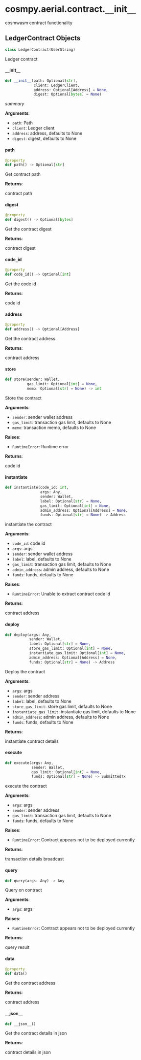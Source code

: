<a id="cosmpy.aerial.contract.__init__"></a>

# cosmpy.aerial.contract.`__`init`__`

cosmwasm contract functionality

<a id="cosmpy.aerial.contract.__init__.LedgerContract"></a>

## LedgerContract Objects

```python
class LedgerContract(UserString)
```

Ledger contract

<a id="cosmpy.aerial.contract.__init__.LedgerContract.__init__"></a>

#### `__`init`__`

```python
def __init__(path: Optional[str],
             client: LedgerClient,
             address: Optional[Address] = None,
             digest: Optional[bytes] = None)
```

_summary_

**Arguments**:

- `path`: Path
- `client`: Ledger client
- `address`: address, defaults to None
- `digest`: digest, defaults to None

<a id="cosmpy.aerial.contract.__init__.LedgerContract.path"></a>

#### path

```python
@property
def path() -> Optional[str]
```

Get contract path

**Returns**:

contract path

<a id="cosmpy.aerial.contract.__init__.LedgerContract.digest"></a>

#### digest

```python
@property
def digest() -> Optional[bytes]
```

Get the contract digest

**Returns**:

contract digest

<a id="cosmpy.aerial.contract.__init__.LedgerContract.code_id"></a>

#### code`_`id

```python
@property
def code_id() -> Optional[int]
```

Get the code id

**Returns**:

code id

<a id="cosmpy.aerial.contract.__init__.LedgerContract.address"></a>

#### address

```python
@property
def address() -> Optional[Address]
```

Get the contract address

**Returns**:

contract address

<a id="cosmpy.aerial.contract.__init__.LedgerContract.store"></a>

#### store

```python
def store(sender: Wallet,
          gas_limit: Optional[int] = None,
          memo: Optional[str] = None) -> int
```

Store the contract

**Arguments**:

- `sender`: sender wallet address
- `gas_limit`: transaction gas limit, defaults to None
- `memo`: transaction memo, defaults to None

**Raises**:

- `RuntimeError`: Runtime error

**Returns**:

code id

<a id="cosmpy.aerial.contract.__init__.LedgerContract.instantiate"></a>

#### instantiate

```python
def instantiate(code_id: int,
                args: Any,
                sender: Wallet,
                label: Optional[str] = None,
                gas_limit: Optional[int] = None,
                admin_address: Optional[Address] = None,
                funds: Optional[str] = None) -> Address
```

instantiate the contract

**Arguments**:

- `code_id`: code id
- `args`: args
- `sender`: sender wallet address
- `label`: label, defaults to None
- `gas_limit`: transaction gas limit, defaults to None
- `admin_address`: admin address, defaults to None
- `funds`: funds, defaults to None

**Raises**:

- `RuntimeError`: Unable to extract contract code id

**Returns**:

contract address

<a id="cosmpy.aerial.contract.__init__.LedgerContract.deploy"></a>

#### deploy

```python
def deploy(args: Any,
           sender: Wallet,
           label: Optional[str] = None,
           store_gas_limit: Optional[int] = None,
           instantiate_gas_limit: Optional[int] = None,
           admin_address: Optional[Address] = None,
           funds: Optional[str] = None) -> Address
```

Deploy the contract

**Arguments**:

- `args`: args
- `sender`: sender address
- `label`: label, defaults to None
- `store_gas_limit`: store gas limit, defaults to None
- `instantiate_gas_limit`: instantiate gas limit, defaults to None
- `admin_address`: admin address, defaults to None
- `funds`: funds, defaults to None

**Returns**:

instantiate contract details

<a id="cosmpy.aerial.contract.__init__.LedgerContract.execute"></a>

#### execute

```python
def execute(args: Any,
            sender: Wallet,
            gas_limit: Optional[int] = None,
            funds: Optional[str] = None) -> SubmittedTx
```

execute the contract

**Arguments**:

- `args`: args
- `sender`: sender address
- `gas_limit`: transaction gas limit, defaults to None
- `funds`: funds, defaults to None

**Raises**:

- `RuntimeError`: Contract appears not to be deployed currently

**Returns**:

transaction details broadcast

<a id="cosmpy.aerial.contract.__init__.LedgerContract.query"></a>

#### query

```python
def query(args: Any) -> Any
```

Query on contract

**Arguments**:

- `args`: args

**Raises**:

- `RuntimeError`: Contract appears not to be deployed currently

**Returns**:

query result

<a id="cosmpy.aerial.contract.__init__.LedgerContract.data"></a>

#### data

```python
@property
def data()
```

Get the contract address

**Returns**:

contract address

<a id="cosmpy.aerial.contract.__init__.LedgerContract.__json__"></a>

#### `__`json`__`

```python
def __json__()
```

Get the contract details in json

**Returns**:

contract details in json

